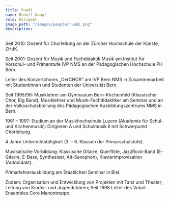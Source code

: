 ```yaml
---
title: Ruedi
name: Rudolf Kämpf
role: Dirigent
image_path: "/images/people/ruedi.png"
description: 
---
```


Seit 2010: Dozent für Chorleitung an der Zürcher Hochschule der Künste, ZHdK.

Seit 2001: Dozent für Musik und Fachdidaktik Musik am Institut für Vorschul- und Primarstufe IVP NMS an der Pädagogischen Hochschule PH Bern.

Leiter des Konzertchores „DerCHOR“ am IVP Bern NMS in Zusammenarbeit mit Studentinnen und Studenten der Universität Bern.

Seit 1995/96: Musiklehrer am Gymnasium Bern-Kirchenfeld (Klassischer Chor, Big Band), Musiklehrer und Musik-Fachdidaktiker am Seminar und an der Volksschulabteilung des Pädagogischen Ausbildungszentrums NMS in Bern.

1991 – 1997: Studium an der Musikhochschule Luzern (Akademie für Schul- und Kirchenmusik): Dirigieren A und Schulmusik II mit Schwerpunkt Chorleitung.

4 Jahre Unterrichtstätigkeit (3. – 6. Klassen der Primarschulstufe).

Musikalische Vorbildung: Klassische Gitarre, Querflöte, JazzRock-Band (E-Gitarre, E-Bass, Synthesizer, Alt-Saxophon), Klavierimprovisation (Autodidakt).

Primarlehrerausbildung am Staatlichen Seminar in Biel.

Zudem: Organisation und Entwicklung von Projekten mit Tanz und Theater; Leitung von Kinder- und Jugendchören; Seit 1998 Leiter des Vokal-Ensembles Coro Manontroppo.